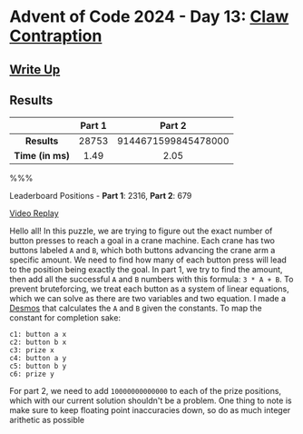 # Advent of Code 2024 - Day 13: [Claw Contraption](https://adventofcode.com/2024/day/13)

## [Write Up](https://codingap.github.io/advent-of-code/writeups/2024/day13)

## Results

|                  | **Part 1** | **Part 2** |
| :--------------: | :--------: | :--------: |
|   **Results**    | 28753 | 9144671599845478000 |
| **Time (in ms)** | 1.49 | 2.05 |

%%%

Leaderboard Positions - **Part 1**: 2316, **Part 2**: 679

[Video Replay](https://youtu.be/6QdOUQeiPCk)

Hello all! In this puzzle, we are trying to figure out the exact number of button presses to reach a goal in a crane machine. Each crane has two buttons labeled `A` and `B`, which both buttons advancing the crane arm a specific amount. We need to find how many of each button press will lead to the position being exactly the goal. In part 1, we try to find the amount, then add all the successful `A` and `B` numbers with this formula: `3 * A + B`. To prevent bruteforcing, we treat each button as a system of linear equations, which we can solve as there are two variables and two equation. I made a [Desmos](https://www.desmos.com/calculator/l1amw7m2rg) that calculates the `A` and `B` given the constants. To map the constant for completion sake:

```
c1: button a x
c2: button b x
c3: prize x
c4: button a y
c5: button b y
c6: prize y
```

For part 2, we need to add `10000000000000` to each of the prize positions, which with our current solution shouldn't be a problem. One thing to note is make sure to keep floating point inaccuracies down, so do as much integer arithetic as possible